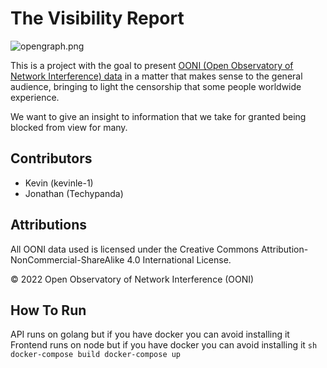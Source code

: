 # The Visibility Report

![opengraph.png](https://i.imgur.com/nITF2hL.png)

This is a project with the goal to present [OONI (Open Observatory of Network Interference) data](https://ooni.org/data/) in a matter that makes sense to the general audience, bringing to light the censorship that some people worldwide experience.

We want to give an insight to information that we take for granted being blocked from view for many.

## Contributors

- Kevin (kevinle-1)
- Jonathan (Techypanda)

## Attributions

All OONI data used is licensed under the Creative Commons Attribution-NonCommercial-ShareAlike 4.0 International License.

© 2022 Open Observatory of Network Interference (OONI)

## How To Run

API runs on golang but if you have docker you can avoid installing it
Frontend runs on node but if you have docker you can avoid installing it
``sh
docker-compose build
docker-compose up
``